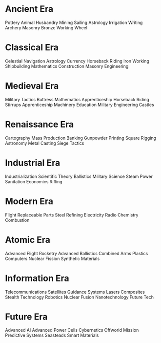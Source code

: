 # Ancient Era

Pottery
Animal Husbandry
Mining
Sailing
Astrology
Irrigation
Writing
Archery
Masonry
Bronze Working
Wheel

# Classical Era

Celestial Navigation
Astrology
Currency
Horseback Riding
Iron Working
Shipbuilding
Mathematics
Construction
Masonry
Engineering

# Medieval Era

Military Tactics
Buttress
Mathematics
Apprenticeship
Horseback Riding
Stirrups
Apprenticeship
Machinery
Education
Military Engineering
Castles

# Renaissance Era

Cartography
Mass Production
Banking
Gunpowder
Printing
Square Rigging
Astronomy
Metal Casting
Siege Tactics

# Industrial Era

Industrialization
Scientific Theory
Ballistics
Military Science
Steam Power
Sanitation
Economics
Rifling

# Modern Era

Flight
Replaceable Parts
Steel
Refining
Electricity
Radio
Chemistry
Combustion

# Atomic Era

Advanced Flight
Rocketry
Advanced Ballistics
Combined Arms
Plastics
Computers
Nuclear Fission
Synthetic Materials

# Information Era

Telecommunications
Satellites
Guidance Systems
Lasers
Composites
Stealth Technology
Robotics
Nuclear Fusion
Nanotechnology
Future Tech

# Future Era

Advanced AI
Advanced Power Cells
Cybernetics
Offworld Mission
Predictive Systems
Seasteads
Smart Materials
